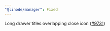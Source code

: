 ```yaml
---
"@linode/manager": Fixed
---
```


Long drawer titles overlapping close icon ([#9731](https://github.com/linode/manager/pull/9731))
